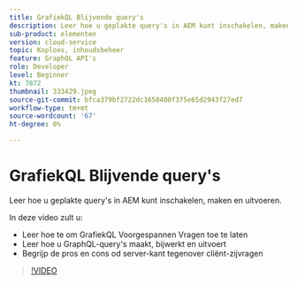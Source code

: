 ```yaml
---
title: GrafiekQL Blijvende query's
description: Leer hoe u geplakte query's in AEM kunt inschakelen, maken en uitvoeren.
sub-product: elementen
version: cloud-service
topic: Koploos, inhoudsbeheer
feature: GraphQL API's
role: Developer
level: Beginner
kt: 7872
thumbnail: 333429.jpeg
source-git-commit: bfca379bf2722dc1658400f375e65d2943f27ed7
workflow-type: tm+mt
source-wordcount: '67'
ht-degree: 0%

---
```



# GrafiekQL Blijvende query&#39;s

Leer hoe u geplakte query&#39;s in AEM kunt inschakelen, maken en uitvoeren.

In deze video zult u:

+ Leer hoe te om GrafiekQL Voorgespannen Vragen toe te laten
+ Leer hoe u GraphQL-query&#39;s maakt, bijwerkt en uitvoert
+ Begrijp de pros en cons od server-kant tegenover cliënt-zijvragen

>[!VIDEO](https://video.tv.adobe.com/v/333429/?quality=12&learn=on)

